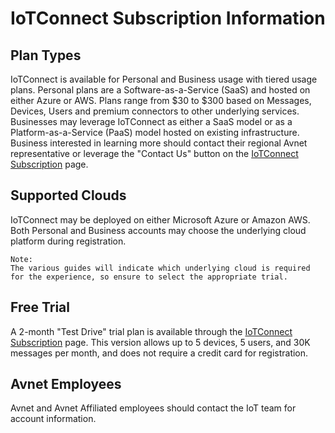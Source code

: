 # IoTConnect Subscription Information

## Plan Types  

IoTConnect is available for Personal and Business usage with tiered usage plans.  Personal plans are a Software-as-a-Service (SaaS) and hosted on either Azure or AWS.  Plans range from $30 to $300 based on Messages, Devices, Users and premium connectors to other underlying services.  Businesses may leverage IoTConnect as either a SaaS model or as a Platform-as-a-Service (PaaS) model hosted on existing infrastructure.  Business interested in learning more should contact their regional Avnet representative or leverage the "Contact Us" button on the [IoTConnect Subscription](https://subscription.iotconnect.io/subscribe) page.

## Supported Clouds  

IoTConnect may be deployed on either Microsoft Azure or Amazon AWS. Both Personal and Business accounts may choose the underlying cloud platform during registration.
```
Note:
The various guides will indicate which underlying cloud is required for the experience, so ensure to select the appropriate trial.
```
## Free Trial  

A 2-month "Test Drive" trial plan is available through the [IoTConnect Subscription](https://subscription.iotconnect.io/subscribe) page.  This version allows up to 5 devices, 5 users, and 30K messages per month, and does not require a credit card for registration.

## Avnet Employees  

Avnet and Avnet Affiliated employees should contact the IoT team for account information.
